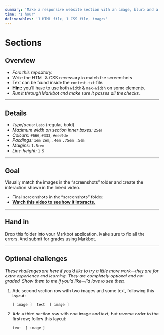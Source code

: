 ```yaml
---
summary: 'Make a responsive website section with an image, blurb and a button.'
time: '1 hour'
deliverables: '1 HTML file, 1 CSS file, images'
---
```


# Sections

## Overview

- *Fork this repository.*
- Write the HTML & CSS necessary to match the screenshots.
- Text can be found inside the `content.txt` file.
- **Hint:** you’ll have to use both `width` & `max-width` on some elements.
- *Run it through Markbot and make sure it passes all the checks.*

---

## Details

- *Typefaces:* `Lato` (regular, bold)
- *Maximum width on section inner boxes:* `25em`
- *Colours:* `#666`, `#333`, `#eee9de`
- *Paddings:* `1em`, `2em`, `.4em .75em .5em`
- *Margins:* `1.5rem`
- *Line-height:* `1.5`

---

## Goal

Visually match the images in the “screenshots” folder and create the interaction shown in the linked video.

- Final screenshots in the “screenshots” folder.
- [**Watch this video to see how it interacts.**](https://video-assets.learntheweb.courses/web-dev-1/sections.mp4)

---

## Hand in

Drop this folder into your Markbot application. Make sure to fix all the errors. And submit for grades using Markbot.

---

## Optional challenges

*These challenges are here if you’d like to try a little more work—they are for extra experience and learning. They are completely optional and not graded. Show them to me if you’d like—I’d love to see them.*

1. Add second section row with two images and some text, following this layout:

    ```
    [ image ]  text  [ image ]
    ```

2. Add a third section row with one image and text, but reverse order to the first row; follow this layout:

    ```
    text  [ image ]
    ```
